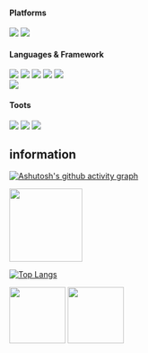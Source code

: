 #### Platforms
<a href="https://www.microsoft.com/en-us/windows" target="_blank"><img src="https://img.shields.io/badge/windows11-0078D4?style=flat-square&logo=windows11&logoColor=white"/></a>
<a href="https://www.android.com/" target="_blank"><img src="https://img.shields.io/badge/android-3DDC84?style=flat-square&logo=android&logoColor=white"/></a>

#### Languages & Framework
<a target="_blank"><img src="https://img.shields.io/badge/c-A8B9CC?style=flat-square&logo=c&logoColor=white"/></a>
<a target="_blank"><img src="https://img.shields.io/badge/c++-00599C?style=flat-square&logo=cplusplus&logoColor=white"/></a>
<a target="_blank"><img src="https://img.shields.io/badge/csharp-239120?style=flat-square&logo=csharp&logoColor=white"/></a>
<a target="_blank"><img src="https://img.shields.io/badge/python-3776AB?style=flat-square&logo=python&logoColor=white"/></a>
<a target="_blank"><img src="https://img.shields.io/badge/rust-000000?style=flat-square&logo=rust&logoColor=white"/></a>
<br>
<a href="https://flutter.dev/" target="_blank"><img src="https://img.shields.io/badge/flutter-02569B?style=flat-square&logo=flutter&logoColor=white"/></a>
<br>

#### Toots
<a href="https://git-scm.com/" target="_blank"><img src="https://img.shields.io/badge/Git-F05032?style=flat-square&logo=git&logoColor=white"/></a>
<a href="https://code.visualstudio.com/" target="_blank"><img src="https://img.shields.io/badge/VisualStudioCode-007ACC?style=flat-square&logo=visualstudiocode&logoColor=white"/></a>
<a href="https://visualstudio.microsoft.com/" target="_blank"><img src="https://img.shields.io/badge/VisualStudio-5C2D91?style=flat-square&logo=visualstudio&logoColor=white"/></a>




## information

[![Ashutosh's github activity graph](https://github-readme-activity-graph.cyclic.app/graph?username=rkdehdgus0101&theme=tokyo-night)](https://github.com/ashutosh00710/github-readme-activity-graph)


<img height="130cm" src="http://mazassumnida.wtf/api/v2/generate_badge?boj=rangaka)](https://solved.ac/rangaka">

[![Top Langs](https://github-readme-stats.vercel.app/api/top-langs/?username=rkdehdgus0101&layout=compact&theme=tokyonight)](https://github.com/anuraghazra/github-readme-stats)

<p>
  <img height="100em" src="https://github-readme-stats.vercel.app/api?username=rkdehdgus0101&show_icons=true&theme=tokyonight">
  <img height="100em" src="https://github-readme-stats.vercel.app/api/top-langs/?username=rkdehdgus0101&layout=compact&bg_color=30,e96443,904e95&title_color=fff&text_color=fff">
</p>
